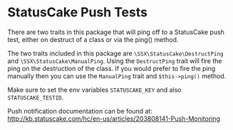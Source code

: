 # StatusCake Push Tests

There are two traits in this package that will ping off to a StatusCake push
test, either on destruct of a class or via the ping() method.

The two traits included in this package are `\SSX\StatusCake\DestructPing` and 
`\SSX\StatusCake\ManualPing`. Using the `DestructPing` trait will fire the ping 
on the destruction of the class. If you would prefer to fire the ping manually 
then you can use the `ManualPing` trait and `$this->ping()` method.

Make sure to set the env variables `STATUSCAKE_KEY` and also `STATUSCAKE_TESTID`.

Push notification documentation can be found at:
http://kb.statuscake.com/hc/en-us/articles/203808141-Push-Monitoring